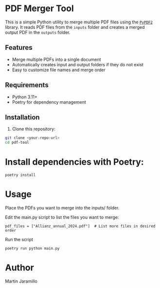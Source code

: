 # PDF Merger Tool

This is a simple Python utility to merge multiple PDF files using the [`PyPDF2`](https://pypi.org/project/PyPDF2/) library. It reads PDF files from the `inputs` folder and creates a merged output PDF in the `outputs` folder.

## Features

- Merge multiple PDFs into a single document
- Automatically creates input and output folders if they do not exist
- Easy to customize file names and merge order

## Requirements

- Python 3.11+
- Poetry for dependency management

## Installation

1. Clone this repository:

```bash
git clone <your-repo-url>
cd pdf-tool
```
# Install dependencies with Poetry:
```
poetry install
```

# Usage
Place the PDFs you want to merge into the inputs/ folder.

Edit the main.py script to list the files you want to merge:

```
pdf_files = ["Allianz_annual_2024.pdf"]  # List more files in desired order
```

Run the script
```
poetry run python main.py
```

# Author
Martin Jaramillo


 
